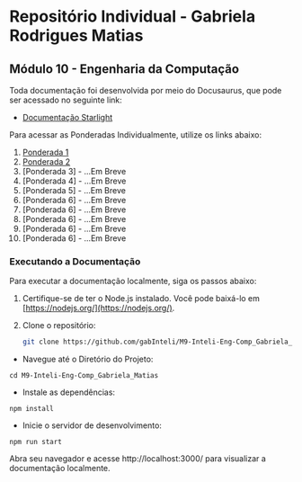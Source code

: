 # Repositório Individual - Gabriela Rodrigues Matias 
## Módulo 10 - Engenharia da Computação 

Toda documentação foi desenvolvida por meio do Docusaurus, que pode ser acessado no seguinte link:

- [Documentação Starlight](https://gabinteli.github.io/M10-Inteli-Eng-Comp_Gabriela_Matias/)

Para acessar as Ponderadas Individualmente, utilize os links abaixo:

1. [Ponderada 1](https://gabinteli.github.io/M9-Inteli-Eng-Comp_Gabriela_Matias/docs/ponderada1/ponderada1)
2. [Ponderada 2](https://gabinteli.github.io/M9-Inteli-Eng-Comp_Gabriela_Matias/docs/ponderada2/ponderada2)
3. [Ponderada 3]  - ...Em Breve
4. [Ponderada 4]  - ...Em Breve
5. [Ponderada 5]  - ...Em Breve
6. [Ponderada 6]  - ...Em Breve
7. [Ponderada 6]  - ...Em Breve
8. [Ponderada 6]  - ...Em Breve
9. [Ponderada 6]  - ...Em Breve
10. [Ponderada 6]  - ...Em Breve

### Executando a Documentação

Para executar a documentação localmente, siga os passos abaixo:

1. Certifique-se de ter o Node.js instalado. Você pode baixá-lo em [https://nodejs.org/](https://nodejs.org/).

2. Clone o repositório:
   ```bash
   git clone https://github.com/gabInteli/M9-Inteli-Eng-Comp_Gabriela_Matias.git

- Navegue até o Diretório do Projeto:

```
cd M9-Inteli-Eng-Comp_Gabriela_Matias
```

- Instale as dependências:

```
npm install
```

- Inicie o servidor de desenvolvimento:
```
npm run start
```

Abra seu navegador e acesse http://localhost:3000/ para visualizar a documentação localmente.
